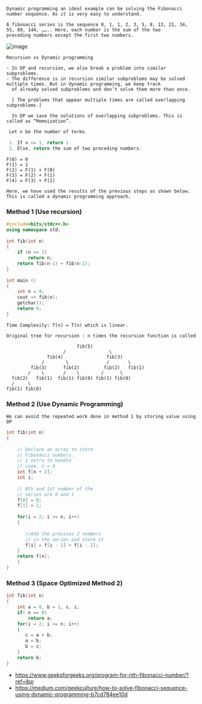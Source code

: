 ```
Dynamic programming an ideal example can be solving the Fibonacci number sequence. As it is very easy to understand.

A fibonacci series is the sequence 0, 1, 1, 2, 3, 5, 8, 13, 21, 34, 55, 89, 144, …….. Here, each number is the sum of the two 
preceding numbers except the first two numbers.
```
![image](https://user-images.githubusercontent.com/59710234/171693526-caebb745-859c-4e67-86f8-48a5906edf54.png)

```
Recursion vs Dynamic programming

- In DP and recursion, we also break a problem into similar subproblems.
- The difference is in recursion similar subproblems may be solved multiple times. But in dynamic programming, we keep track
  of already solved subproblems and don’t solve them more than once.
  
  [ The problems that appear multiple times are called overlapping subproblems.]
  
  In DP we save the solutions of overlapping subproblems. This is called as “Memoization”.
```
```c++
 Let n be the number of terms.

 1. If n <= 1, return 1.
 2. Else, return the sum of two preceding numbers.
```
```
F(0) = 0
F(1) = 1
F(2) = F(1) + F(0)
F(3) = F(2) + F(1)
F(4) = F(3) + F(2)
```
```
Here, we have used the results of the previous steps as shown below. This is called a dynamic programming approach.
```
### Method 1 (Use recursion) 
```c++
#include<bits/stdc++.h>
using namespace std;
 
int fib(int n)
{
    if (n <= 1)
        return n;
    return fib(n-1) + fib(n-2);
}
 
int main ()
{
    int n = 9;
    cout << fib(n);
    getchar();
    return 0;
}
```
```
Time Complexity: T(n) = T(n) which is linear. 

Original tree for recursion : n times the recursion function is called

                          fib(5)   
                     /                \
               fib(4)                fib(3)   
             /        \              /       \ 
         fib(3)      fib(2)         fib(2)   fib(1)
        /    \       /    \        /      \
  fib(2)   fib(1)  fib(1) fib(0) fib(1) fib(0)
  /     \
fib(1) fib(0)
```

### Method 2 (Use Dynamic Programming) 
```
We can avoid the repeated work done in method 1 by storing value using DP
```
```c++
int fib(int n)
{
     
    // Declare an array to store
    // Fibonacci numbers.
    // 1 extra to handle
    // case, n = 0
    int f[n + 2];
    int i;
 
    // 0th and 1st number of the
    // series are 0 and 1
    f[0] = 0;
    f[1] = 1;
 
    for(i = 2; i <= n; i++)
    {
         
       //Add the previous 2 numbers
       // in the series and store it
       f[i] = f[i - 1] + f[i - 2];
    }
    return f[n];
    }
}
```
### Method 3 (Space Optimized Method 2) 
```c++
int fib(int n)
{
    int a = 0, b = 1, c, i;
    if( n == 0)
        return a;
    for(i = 2; i <= n; i++)
    {
       c = a + b;
       a = b;
       b = c;
    }
    return b;
}
```
- https://www.geeksforgeeks.org/program-for-nth-fibonacci-number/?ref=lbp
- https://medium.com/geekculture/how-to-solve-fibonacci-sequence-using-dynamic-programming-b7cd784ee10d
